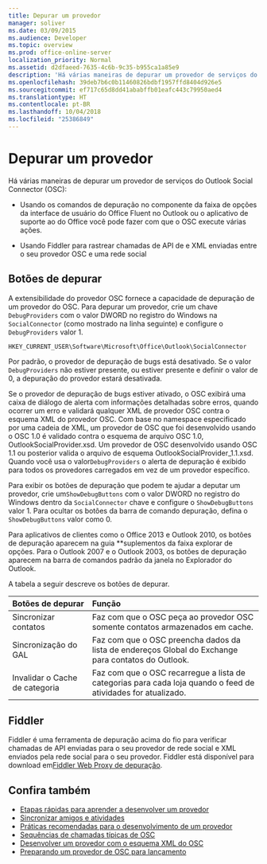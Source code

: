```yaml
---
title: Depurar um provedor
manager: soliver
ms.date: 03/09/2015
ms.audience: Developer
ms.topic: overview
ms.prod: office-online-server
localization_priority: Normal
ms.assetid: d2dfaeed-7635-4c6b-9c35-b955ca1a85e9
description: 'Há várias maneiras de depurar um provedor de serviços do Outlook Social Connector (OSC):'
ms.openlocfilehash: 39deb7b6c0b11460826bdbf1957ffd8404d926e5
ms.sourcegitcommit: ef717c65d8dd41ababffb01eafc443c79950aed4
ms.translationtype: HT
ms.contentlocale: pt-BR
ms.lasthandoff: 10/04/2018
ms.locfileid: "25386849"
---
```

# <a name="debugging-a-provider"></a>Depurar um provedor

Há várias maneiras de depurar um provedor de serviços do Outlook Social Connector (OSC): 
  
- Usando os comandos de depuração no componente da faixa de opções da interface de usuário do Office Fluent no Outlook ou o aplicativo de suporte ao do Office você pode fazer com que o OSC execute várias ações.
    
- Usando Fiddler para rastrear chamadas de API de e XML enviadas entre o seu provedor OSC e uma rede social
    
## <a name="debug-buttons"></a>Botões de depurar

A extensibilidade do provedor OSC fornece a capacidade de depuração de um provedor do OSC. Para depurar um provedor, crie um chave `DebugProviders` com o valor DWORD no registro do Windows na `SocialConnector` (como mostrado na linha seguinte) e configure o `DebugProviders` valor 1. 
  
`HKEY_CURRENT_USER\Software\Microsoft\Office\Outlook\SocialConnector`
  
Por padrão, o provedor de depuração de bugs está desativado. Se o valor `DebugProviders` não estiver presente, ou estiver presente e definir o valor de 0, a depuração do provedor estará desativada. 
  
Se o provedor de depuração de bugs estiver ativado, o OSC exibirá uma caixa de diálogo de alerta com informações detalhadas sobre erros, quando ocorrer um erro e validará qualquer XML de provedor OSC contra o esquema XML do provedor OSC. Com base no namespace especificado por uma cadeia de XML, um provedor de OSC que foi desenvolvido usando o OSC 1.0 é validado contra o esquema de arquivo OSC 1.0, OutlookSocialProvider.xsd. Um provedor de OSC desenvolvido usando OSC 1.1 ou posterior valida o arquivo de esquema OutlookSocialProvider_1.1.xsd. Quando você usa o valor`DebugProviders` o alerta de depuração é exibido para todos os provedores carregados em vez de um provedor específico. 
  
Para exibir os botões de depuração que podem te ajudar a deputar um provedor, crie um`ShowDebugButtons` com o valor DWORD no registro do Windows dentro da `SocialConnector` chave e configure o `ShowDebugButtons` valor 1. Para ocultar os botões da barra de comando depuração, defina o `ShowDebugButtons` valor como 0. 
  
Para aplicativos de clientes como o Office 2013 e Outlook 2010, os botões de depuração aparecem na guia **suplementos da faixa explorar de opções. Para o Outlook 2007 e o Outlook 2003, os botões de depuração aparecem na barra de comandos padrão da janela no Explorador do Outlook. 
  
A tabela a seguir descreve os botões de depurar.
  
|**Botões de depurar**|**Função**|
|:-----|:-----|
|Sincronizar contatos  <br/> |Faz com que o OSC peça ao provedor OSC somente contatos armazenados em cache.  <br/> |
|Sincronização do GAL  <br/> |Faz com que o OSC preencha dados da lista de endereços Global do Exchange para contatos do Outlook.  <br/> |
|Invalidar o Cache de categoria  <br/> |Faz com que o OSC recarregue a lista de categorias para cada loja quando o feed de atividades for atualizado.  <br/> |
   
## <a name="fiddler"></a>Fiddler

Fiddler é uma ferramenta de depuração acima do fio para verificar chamadas de API enviadas para o seu provedor de rede social e XML enviados pela rede social para o seu provedor. Fiddler está disponível para download em[Fiddler Web Proxy de depuração](https://www.fiddler2.com/fiddler2/version.asp).
  
## <a name="see-also"></a>Confira também

- [Etapas rápidas para aprender a desenvolver um provedor](quick-steps-for-learning-to-develop-a-provider.md)  
- [Sincronizar amigos e atividades](synchronizing-friends-and-activities.md) 
- [Práticas recomendadas para o desenvolvimento de um provedor](best-practices-for-developing-a-provider.md)
- [Sequências de chamadas típicas de OSC](osc-typical-calling-sequences.md)  
- [Desenvolver um provedor com o esquema XML do OSC](developing-a-provider-with-the-osc-xml-schema.md)  
- [Preparando um provedor de OSC para lançamento](getting-ready-to-release-an-osc-provider.md)


